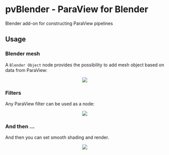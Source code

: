# pvBlender - ParaView for Blender

Blender add-on for constructing ParaView pipelines

## Usage
### Blender mesh
A `Blender Object` node provides the possibility to add mesh object based on data from ParaView:
<p align="center"><img src="https://raw.githubusercontent.com/llaniewski/pvBlender/images/box_cone.gif"/></p>

### Filters
Any ParaView filter can be used as a node:
<p align="center"><img src="https://raw.githubusercontent.com/llaniewski/pvBlender/images/glyph.gif"/></p>

### And then ...
And then you can set smooth shading and render.
<p align="center"><img src="https://raw.githubusercontent.com/llaniewski/pvBlender/images/render.gif"/></p>
